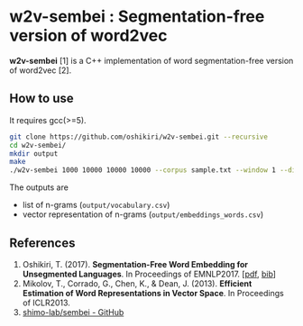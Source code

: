 w2v-sembei : Segmentation-free version of word2vec
=======================================================

**w2v-sembei** [1] is a C++ implementation of word segmentation-free version of word2vec [2].


## How to use

It requires gcc(>=5).

```sh
git clone https://github.com/oshikiri/w2v-sembei.git --recursive
cd w2v-sembei/
mkdir output
make
./w2v-sembei 1000 10000 10000 10000 --corpus sample.txt --window 1 --dim 50
```

The outputs are

- list of n-grams (`output/vocabulary.csv`)
- vector representation of n-grams (`output/embeddings_words.csv`)


## References

1. Oshikiri, T. (2017). **Segmentation-Free Word Embedding for Unsegmented Languages**. In Proceedings of EMNLP2017. [[pdf](http://aclweb.org/anthology/D17-1081), [bib](http://aclweb.org/anthology/D17-1081.bib)]
2. Mikolov, T., Corrado, G., Chen, K., & Dean, J. (2013). **Efficient Estimation of Word Representations in Vector Space**. In Proceedings of ICLR2013.
3. [shimo-lab/sembei - GitHub](https://github.com/shimo-lab/sembei)
